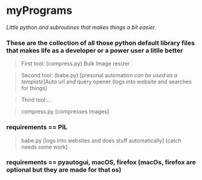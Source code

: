 # myPrograms
*Little python and subroutines that makes things a bit easier.*

### These are the collection of all those python default library files that makes life as a developer or a power user a litlle better


> First tool: (compress.py) Bulk Image resizer 

> Second tool: (babe.py) [presonal automation *can be used as a template*]Auto url and query opener (logs into website and searches for things)

> Third tool:...




> compress.py [compresses images] 

### requirements == PIL

> babe.py [logs into websites and does stuff automatically] (catch needs some work)

### requirements == pyautogui, macOS, firefox (macOs, firefox are optional but they are made for that os)




